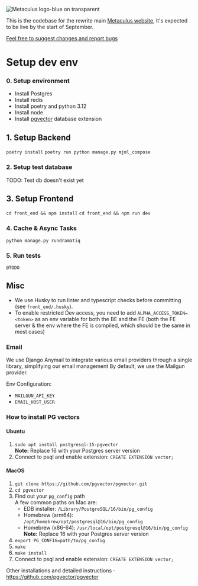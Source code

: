 ![Metaculus logo-blue on transparent](https://github.com/user-attachments/assets/70edc5dd-f334-4d56-91a3-82b117572c30)

This is the codebase for the rewrite main [Metaculus website](https://metaculus.com), it's expected to be live by the start of September.

[Feel free to suggest changes and report bugs](https://github.com/Metaculus/metaculus/issues)
# Setup dev env

### 0. Setup environment
- Install Postgres
- Install redis
- Install poetry and python 3.12
- Install node
- Install [pgvector](https://github.com/pgvector/pgvector) database extension
## 1. Setup Backend
`poetry install`
`poetry run python manage.py mjml_compose`

### 2. Setup test database
TODO: Test db doesn't exist yet

## 3. Setup Frontend
`cd front_end && npm install`
`cd front_end && npm run dev`

### 4. Cache & Async Tasks
`python manage.py rundramatiq`

### 5. Run tests
`@TODO`


## Misc
- We use Husky to run linter and typescript checks before committing (see `front_end/.husky`).
- To enable restricted Dev access, you need to add `ALPHA_ACCESS_TOKEN=<token>` as an env variable for both the BE and the FE (both the FE server & the env where the FE is compiled, which should be the same in most cases)


### Email
We use Django Anymail to integrate various email providers through a single library, simplifying our email management
By default, we use the Mailgun provider.

Env Configuration:
- `MAILGUN_API_KEY`
- `EMAIL_HOST_USER`

### How to install PG vectors

#### Ubuntu
1. `sudo apt install postgresql-15-pgvector`\
**Note:** Replace 16 with your Postgres server version
2. Connect to psql and enable extension: `CREATE EXTENSION vector;`

#### MacOS
1. `git clone https://github.com/pgvector/pgvector.git`
2. `cd pgvector`
3. Find out your `pg_config` path\
A few common paths on Mac are:
   - EDB installer: `/Library/PostgreSQL/16/bin/pg_config`
   - Homebrew (arm64): `/opt/homebrew/opt/postgresql@16/bin/pg_config`
   - Homebrew (x86-64): `/usr/local/opt/postgresql@16/bin/pg_config`\
**Note:** Replace 16 with your Postgres server version
4. `export PG_CONFIG=path/to/pg_config`
5. `make`
6. `make install`
7. Connect to psql and enable extension: `CREATE EXTENSION vector;`

Other installations and detailed instructions - https://github.com/pgvector/pgvector


